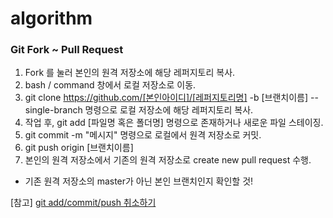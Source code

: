 # algorithm

### Git Fork ~ Pull Request
1. Fork 를 눌러 본인의 원격 저장소에 해당 레퍼지토리 복사.
2. bash / command 창에서 로컬 저장소로 이동.
3. git clone https://github.com/[본인아이디]/[레퍼지토리명] -b [브랜치이름] --single-branch 명령으로 로컬 저장소에 해당 레퍼지토리 복사.
4. 작업 후, git add [파일명 혹은 폴더명] 명령으로 존재하거나 새로운 파일 스테이징.
5. git commit -m "메시지" 명령으로 로컬에서 원격 저장소로 커밋.
6. git push origin [브랜치이름]
7. 본인의 원격 저장소에서 기존의 원격 저장소로 create new pull request 수행.
  * 기존 원격 저장소의 master가 아닌 본인 브랜치인지 확인할 것!
  
  [참고] [git add/commit/push 취소하기](https://gmlwjd9405.github.io/2018/05/25/git-add-cancle.html)
